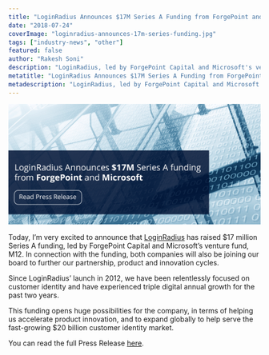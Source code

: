```yaml
---
title: "LoginRadius Announces $17M Series A Funding from ForgePoint and Microsoft"
date: "2018-07-24"
coverImage: "loginradius-announces-17m-series-funding.jpg"
tags: ["industry-news", "other"]
featured: false 
author: "Rakesh Soni" 
description: "LoginRadius, led by ForgePoint Capital and Microsoft's venture fund, M12, has raised $17 million in Series A funding. Both businesses will also join our board in conjunction with the funding to further our collaboration, product and innovation cycles."
metatitle: "LoginRadius Announces $17M Series A Funding from ForgePoint and Microsoft | LoginRadius"
metadescription: "LoginRadius, led by ForgePoint Capital and Microsoft's venture fund, M12, has raised $17 million in Series A funding."
---
```



[![](funding-img.png)](https://www.loginradius.com/press/loginradius-announces-series-a-funding-from-forgepoint-and-microsoft-venture/)

Today, I’m very excited to announce that [LoginRadius](https://www.loginradius.com/) has raised $17 million Series A funding, led by ForgePoint Capital and Microsoft’s venture fund, M12. In connection with the funding, both companies will also be joining our board to further our partnership, product and innovation cycles.

Since LoginRadius’ launch in 2012, we have been relentlessly focused on customer identity and have experienced triple digital annual growth for the past two years.

This funding opens huge possibilities for the company, in terms of helping us accelerate product innovation, and to expand globally to help serve the fast-growing $20 billion customer identity market.

You can read the full Press Release [here](https://www.loginradius.com/press/loginradius-announces-series-a-funding-from-forgepoint-and-microsoft-venture/).
